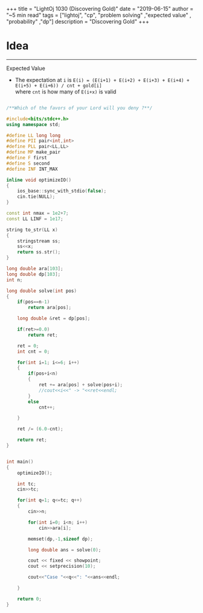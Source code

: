 +++
title = "LightOj 1030 (Discovering Gold)"
date = "2019-06-15"
author = "~5 min read"
tags = ["lightoj", "cp", "problem solving" ,"expected value" , "probability" ,"dp"]
description = "Discovering Gold"
+++

# Idea
---
Expected Value  
- The expectation at `i` is `E(i) = (E(i+1) + E(i+2) + E(i+3) + E(i+4) + E(i+5) + E(i+6)) / cnt + gold[i]`   
where `cnt` is how many of `E(i+x)` is valid

```cpp

/**Which of the favors of your Lord will you deny ?**/

#include<bits/stdc++.h>
using namespace std;

#define LL long long
#define PII pair<int,int>
#define PLL pair<LL,LL>
#define MP make_pair
#define F first
#define S second
#define INF INT_MAX

inline void optimizeIO()
{
    ios_base::sync_with_stdio(false);
    cin.tie(NULL);
}

const int nmax = 1e2+7;
const LL LINF = 1e17;

string to_str(LL x)
{
    stringstream ss;
    ss<<x;
    return ss.str();
}

long double ara[103];
long double dp[103];
int n;

long double solve(int pos)
{
    if(pos==n-1)
        return ara[pos];

    long double &ret = dp[pos];

    if(ret>=0.0)
        return ret;

    ret = 0;
    int cnt = 0;

    for(int i=1; i<=6; i++)
    {
        if(pos+i<n)
        {
            ret += ara[pos] + solve(pos+i);
            //cout<<i<<" -> "<<ret<<endl;
        }
        else
            cnt++;

    }

    ret /= (6.0-cnt);

    return ret;
}


int main()
{
    optimizeIO();

    int tc;
    cin>>tc;

    for(int q=1; q<=tc; q++)
    {
        cin>>n;

        for(int i=0; i<n; i++)
            cin>>ara[i];

        memset(dp,-1,sizeof dp);

        long double ans = solve(0);

        cout << fixed << showpoint;
        cout << setprecision(10);

        cout<<"Case "<<q<<": "<<ans<<endl;

    }

    return 0;
}

```